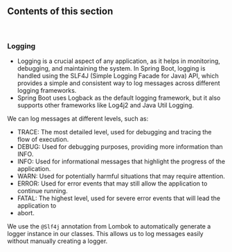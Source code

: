 ## Contents of this section
<br>

### Logging

- Logging is a crucial aspect of any application, as it helps in monitoring, debugging, and maintaining the system. In Spring Boot, logging is handled using the SLF4J (Simple Logging Facade for Java) API, which provides a simple and consistent way to log messages across different logging frameworks.
- Spring Boot uses Logback as the default logging framework, but it also supports other frameworks like Log4j2 and Java Util Logging.


We can log messages at different levels, such as:
- TRACE: The most detailed level, used for debugging and tracing the flow of execution.
- DEBUG: Used for debugging purposes, providing more information than INFO.
- INFO: Used for informational messages that highlight the progress of the application.
- WARN: Used for potentially harmful situations that may require attention.
- ERROR: Used for error events that may still allow the application to continue running.
- FATAL: The highest level, used for severe error events that will lead the application to
- abort.


We use the `@Slf4j` annotation from Lombok to automatically generate a logger instance in our classes. This allows us to log messages easily without manually creating a logger.
